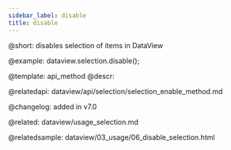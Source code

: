 ```yaml
---
sidebar_label: disable
title: disable
---          
```


@short: disables selection of items in DataView





@example:
dataview.selection.disable();

@template: api_method
@descr:

@relatedapi: 
dataview/api/selection/selection_enable_method.md



@changelog:
added in v7.0

@related: dataview/usage_selection.md

@relatedsample: dataview/03_usage/06_disable_selection.html